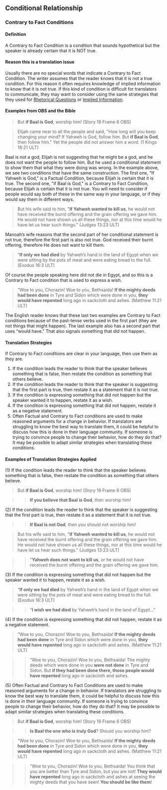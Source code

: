 ## Conditional Relationship

### Contrary to Fact Conditions

#### Definition

A Contrary to Fact Condition is a condition that sounds hypothetical but the speaker is already certain that it is NOT true. 

#### Reason this is a translation issue

Usually there are no special words that indicate a Contrary to Fact Condition. The writer assumes that the reader knows that it is not a true condition. For this reason it often requires knowledge of implied information to know that it is not true. If this kind of condition is difficult for translators to communicate, they may want to consider using the same strategies that they used for [Rhetorical Questions](../figs-rquestion/01.md) or [Implied Information](../figs-explicit/01.md). 

#### Examples from OBS and the Bible

> But **if Baal is God**, worship him! (Story 19 Frame 6 OBS)

> Elijah came near to all the people and said, "How long will you keep changing your mind? If Yahweh is God, follow him. But **if Baal is God**, then follow him." Yet the people did not answer him a word. (1 Kings 18:21 ULT)

Baal is not a god, Elijah is not suggesting that he might be a god, and he does not want the people to follow him. But he used a conditional statement to show them that what they were doing was wrong. In the example above, we see two conditions that have the same construction. The first one, "If Yahweh is God," is a Factual Condition, because Elijah is certain that it is true. The second one, "if Baal is God," is a Contrary to Fact Condition, because Elijah is certain that it is not true. You will need to consider if people would say both of these in the same way in your language, or if they would say them in different ways.

> But his wife said to him, "**If Yahweh wanted to kill us**, he would not have received the burnt offering and the grain offering we gave him. He would not have shown us all these things, nor at this time would he have let us hear such things." (Judges 13:23 ULT)

Manoah’s wife reasons that the second part of her conditional statement is not true, therefore the first part is also not true. God received their burnt offering, therefore He does not want to kill them. 

> “**If only we had died** by Yahweh’s hand in the land of Egypt when we were sitting by the pots of meat and were eating bread to the full. (Exodus 16:3 ULT)

Of course the people speaking here did not die in Egypt, and so this is a Contrary to Fact condition that is used to express a wish.

> “Woe to you, Chorazin! Woe to you, Bethsaida! **If the mighty deeds had been done** in Tyre and Sidon which were done in you, **they would have repented** long ago in sackcloth and ashes. (Matthew 11:21 ULT)

The English reader knows that these last two examples are Contrary to Fact conditions because of the past-tense verbs used in the first part (they are not things that might happen). The last example also has a second part that uses “would have.” That also signals something that did not happen.

#### Translation Strategies

If Contrary to Fact conditions are clear in your language, then use them as they are.

1. If the condition leads the reader to think that the speaker believes something that is false, then restate the condition as something that others believe.
2. If the condition leads the reader to think that the speaker is suggesting that the first part is true, then restate it as a statement that it is not true.
3. If the condition is expressing something that did not happen but the speaker wanted it to happen, restate it as a wish.
4. If the condition is expressing something that did not happen, restate it as a negative statement.
5. Often Factual and Contrary to Fact conditions are used to make reasoned arguments for a change in behavior. If translators are struggling to know the best way to translate them, it could be helpful to discuss how this is done in their language community. If someone is trying to convince people to change their behavior, how do they do that? It may be possible to adapt similar strategies when translating these conditions.

#### Examples of Translation Strategies Applied

(1) If the condition leads the reader to think that the speaker believes something that is false, then restate the condition as something that others believe.

> But **if Baal is God**, worship him! (Story 19 Frame 6 OBS)

>> **If you believe that Baal is God**, then worship him!

(2) If the condition leads the reader to think that the speaker is suggesting that the first part is true, then restate it as a statement that it is not true.

>> **If Baal is not God**, then you should not worship him!

> But his wife said to him, "**If Yahweh wanted to kill us**, he would not have received the burnt offering and the grain offering we gave him. He would not have shown us all these things, nor at this time would he have let us hear such things." (Judges 13:23 ULT)

>> "**Yahweh does not want to kill us**, or he would not have received the burnt offering and the grain offering we gave him. 

(3) If the condition is expressing something that did not happen but the speaker wanted it to happen, restate it as a wish.

> “**If only we had died** by Yahweh’s hand in the land of Egypt when we were sitting by the pots of meat and were eating bread to the full. (Exodus 16:3 ULT)

>> “**I wish we had died** by Yahweh’s hand in the land of Egypt…” 

(4) If the condition is expressing something that did not happen, restate it as a negative statement.

> “Woe to you, Chorazin! Woe to you, Bethsaida! **If the mighty deeds had been done** in Tyre and Sidon which were done in you, **they would have repented** long ago in sackcloth and ashes. (Matthew 11:21 ULT)

>> “Woe to you, Chorazin! Woe to you, Bethsaida! The mighty deeds which were done in you **were not done** in Tyre and Sidon. But **if they had been done there, those people would have repented** long ago in sackcloth and ashes.

(5) Often Factual and Contrary to Fact Conditions are used to make reasoned arguments for a change in behavior. If translators are struggling to know the best way to translate them, it could be helpful to discuss how this is done in their language community. If someone is trying to convince people to change their behavior, how do they do that? It may be possible to adapt similar strategies when translating these conditions.

> But **if Baal is God**, worship him! (Story 19 Frame 6 OBS)

>> **Is Baal the one who is truly God**? Should you worship him?

> “Woe to you, Chorazin! Woe to you, Bethsaida! **If the mighty deeds had been done** in Tyre and Sidon which were done in you, **they would have repented** long ago in sackcloth and ashes. (Matthew 11:21 ULT)

>> “Woe to you, Chorazin! Woe to you, Bethsaida! You think that you are better than Tyre and Sidon, but you are not! **They would have repented** long ago in sackcloth and ashes at seeing the mighty deeds that you have seen! **You should be like them**! 
